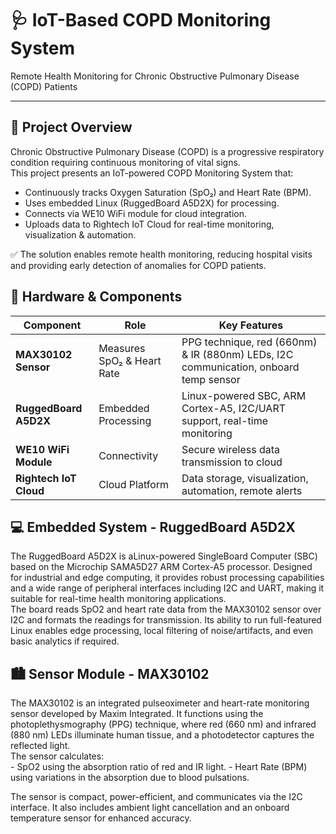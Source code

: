 # 🩺 IoT-Based COPD Monitoring System

Remote Health Monitoring for Chronic Obstructive Pulmonary Disease (COPD) Patients 

----------------------------------------------------------------------------------


## 📖 Project Overview

Chronic Obstructive Pulmonary Disease (COPD) is a progressive respiratory condition requiring continuous monitoring of vital signs.       
This project presents an IoT-powered COPD Monitoring System that:           
- Continuously tracks Oxygen Saturation (SpO₂) and Heart Rate (BPM).
- Uses embedded Linux (RuggedBoard A5D2X) for processing.
- Connects via WE10 WiFi module for cloud integration.
- Uploads data to Rightech IoT Cloud for real-time monitoring, visualization & automation.

✅ The solution enables remote health monitoring, reducing hospital visits and providing early detection of anomalies for COPD patients.  

## 🧩 Hardware & Components

| Component              | Role                       | Key Features                                                                         |
| ---------------------- | -------------------------- | ------------------------------------------------------------------------------------ |
| **MAX30102 Sensor**    | Measures SpO₂ & Heart Rate | PPG technique, red (660nm) & IR (880nm) LEDs, I2C communication, onboard temp sensor |
| **RuggedBoard A5D2X**  | Embedded Processing        | Linux-powered SBC, ARM Cortex-A5, I2C/UART support, real-time monitoring             |
| **WE10 WiFi Module**   | Connectivity               | Secure wireless data transmission to cloud                                           |
| **Rightech IoT Cloud** | Cloud Platform             | Data storage, visualization, automation, remote alerts                               |


## 💻  Embedded System - RuggedBoard A5D2X

The RuggedBoard A5D2X is aLinux-powered SingleBoard Computer (SBC) based on the Microchip SAMA5D27 ARM Cortex-A5 processor. Designed for industrial and edge computing, it provides robust processing capabilities and a wide range of peripheral interfaces including I2C and UART, making it suitable for real-time health monitoring applications.      
The board reads SpO2 and heart rate data from the MAX30102 sensor over I2C and formats the readings for transmission. Its ability to run full-featured Linux enables edge processing, local filtering of noise/artifacts, and even basic analytics if required.     

## 🏙  Sensor Module - MAX30102

The MAX30102 is an integrated pulseoximeter and heart-rate monitoring sensor developed by Maxim Integrated. It functions using the photoplethysmography (PPG) technique, where red (660 nm) and infrared (880 nm) LEDs illuminate human tissue, and a photodetector captures the reflected light.      
The sensor calculates:    
    - SpO2 using the absorption ratio of red and IR light.
    - Heart Rate (BPM) using variations in the absorption due to blood pulsations.

The sensor is compact, power-efficient, and communicates via the I2C interface. It also includes ambient light cancellation and an onboard temperature sensor for enhanced accuracy.  
